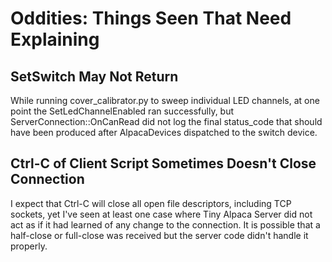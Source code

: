# Oddities: Things Seen That Need Explaining

## SetSwitch May Not Return

While running cover_calibrator.py to sweep individual LED channels, at one point
the SetLedChannelEnabled ran successfully, but ServerConnection::OnCanRead did
not log the final status_code that should have been produced after AlpacaDevices
dispatched to the switch device.

## Ctrl-C of Client Script Sometimes Doesn't Close Connection

I expect that Ctrl-C will close all open file descriptors, including TCP
sockets, yet I've seen at least one case where Tiny Alpaca Server did not act as
if it had learned of any change to the connection. It is possible that a
half-close or full-close was received but the server code didn't handle it
properly.
